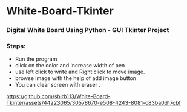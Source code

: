 # White-Board-Tkinter

### Digital White Board Using Python - GUI Tkinter Project

### Steps:
* Run the program 
* click on the color and increase width of pen
* use left click to write and Right click to move image. 
* browse image with the help of add image button
* You can clear screen with eraser . 



https://github.com/shirb113/White-Board-Tkinter/assets/44223065/30578670-e508-4243-8081-c83ba0d17cbf

